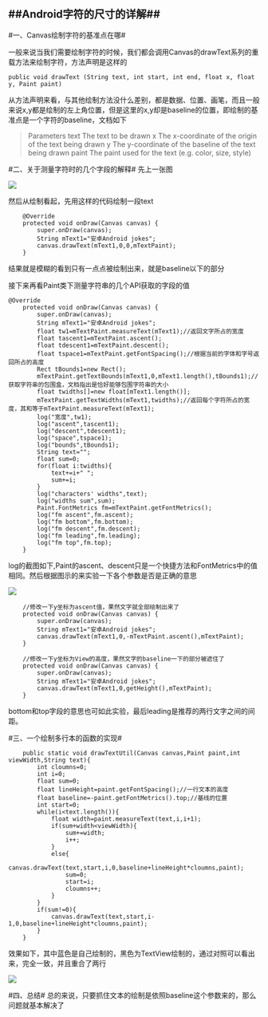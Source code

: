 ##Android字符的尺寸的详解##
---
#一、Canvas绘制字符的基准点在哪#

一般来说当我们需要绘制字符的时候，我们都会调用Canvas的drawText系列的重载方法来绘制字符，方法声明是这样的

```
public void drawText (String text, int start, int end, float x, float y, Paint paint) 
```
从方法声明来看，与其他绘制方法没什么差别，都是数据、位置、画笔，而且一般来说x,y都是绘制的左上角位置，但是这里的x,y却是baseline的位置，即绘制的基准点是一个字符的baseline，文档如下

>Parameters
text	The text to be drawn
x	The x-coordinate of the origin of the text being drawn
y	The y-coordinate of the baseline of the text being drawn
paint	The paint used for the text (e.g. color, size, style)

#二、关于测量字符时的几个字段的解释#
先上一张图

![](https://github.com/getletCodes/StudyNotes/blob/master/part1/font_metrics.png)

然后从绘制看起，先用这样的代码绘制一段text

```
	@Override
    protected void onDraw(Canvas canvas) {
        super.onDraw(canvas);
        String mText1="安卓Android jokes";
        canvas.drawText(mText1,0,0,mTextPaint);
    }
```
结果就是模糊的看到只有一点点被绘制出来，就是baseline以下的部分

接下来再看Paint类下测量字符串的几个API获取的字段的值

```
@Override
    protected void onDraw(Canvas canvas) {
        super.onDraw(canvas);
        String mText1="安卓Android jokes";
        float tw1=mTextPaint.measureText(mText1);//返回文字所占的宽度
        float tascent1=mTextPaint.ascent();
        float tdescent1=mTextPaint.descent();
        float tspace1=mTextPaint.getFontSpacing();//根据当前的字体和字号返回所占的高度
        Rect tBounds1=new Rect();
        mTextPaint.getTextBounds(mText1,0,mText1.length(),tBounds1);//获取字符串的包围盒，文档指出是恰好能够包围字符串的大小
        float twidths[]=new float[mText1.length()];
        mTextPaint.getTextWidths(mText1,twidths);//返回每个字符所占的宽度，其和等于mTextPaint.measureText(mText1);
        log("宽度",tw1);
        log("ascent",tascent1);
        log("descent",tdescent1);
        log("space",tspace1);
        log("bounds",tBounds1);
        String text="";
        float sum=0;
        for(float i:twidths){
            text+=i+" ";
            sum+=i;
        }
        log("characters' widths",text);
        log("widths sum",sum);
        Paint.FontMetrics fm=mTextPaint.getFontMetrics();
        log("fm ascent",fm.ascent);
        log("fm bottom",fm.bottom);
        log("fm descent",fm.descent);
        log("fm leading",fm.leading);
        log("fm top",fm.top);
    }
```
log的截图如下,Paint的ascent、descent只是一个快捷方法和FontMetrics中的值相同。然后根据图示的来实验一下各个参数是否是正确的意思

![](https://github.com/getletCodes/StudyNotes/blob/master/part1/font_draw_log.png)

```
	//修改一下y坐标为ascent值，果然文字就全部绘制出来了
    protected void onDraw(Canvas canvas) {
        super.onDraw(canvas);
        String mText1="安卓Android jokes";
        canvas.drawText(mText1,0,-mTextPaint.ascent(),mTextPaint);
    }
```

```
	//修改一下y坐标为View的高度，果然文字的baseline一下的部分被遮住了
    protected void onDraw(Canvas canvas) {
        super.onDraw(canvas);
        String mText1="安卓Android jokes";
        canvas.drawText(mText1,0,getHeight(),mTextPaint);
    }
```
bottom和top字段的意思也可如此实验，最后leading是推荐的两行文字之间的间距。

#三、一个绘制多行本的函数的实现#

```
	public static void drawTextUtil(Canvas canvas,Paint paint,int viewWidth,String text){
        int cloumns=0;
        int i=0;
        float sum=0;
        float lineHeight=paint.getFontSpacing();//一行文本的高度
        float baseline=-paint.getFontMetrics().top;//基线的位置
        int start=0;
        while(i<text.length()){
            float width=paint.measureText(text,i,i+1);
            if(sum+width<viewWidth){
                sum+=width;
                i++;
            }
            else{
                canvas.drawText(text,start,i,0,baseline+lineHeight*cloumns,paint);
                sum=0;
                start=i;
                cloumns++;
            }
        }
        if(sum!=0){
            canvas.drawText(text,start,i-1,0,baseline+lineHeight*cloumns,paint);
        }
    }

```
效果如下，其中蓝色是自己绘制的，黑色为TextView绘制的，通过对照可以看出来，完全一致，并且重合了两行

![](https://github.com/getletCodes/StudyNotes/blob/master/part1/font_draw_demo.png)

#四、总结#
总的来说，只要抓住文本的绘制是依照baseline这个参数来的，那么问题就基本解决了